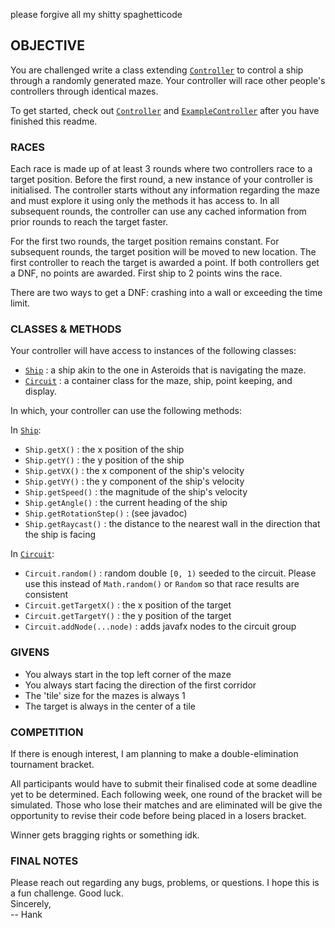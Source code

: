 please forgive all my shitty spaghetticode

## OBJECTIVE

You are challenged write a class extending [`Controller`](control/Controller.java)
to control a ship through a randomly generated maze. Your controller will
race other people's controllers through identical mazes.

To get started, check out [`Controller`](control/Controller.java) and 
[`ExampleController`](control/ExampleController.java) after you have 
finished this readme.

### RACES

Each race is made up of at least 3 rounds where two controllers race
to a target position. Before the first round, a new instance of your 
controller is initialised. The controller starts without any information 
regarding the maze and must explore it using only the methods it has 
access to. In all subsequent rounds, the controller can use any cached 
information from prior rounds to reach the target faster.

For the first two rounds, the target position remains constant. For 
subsequent rounds, the target position will be moved to new location.
The first controller to reach the target is awarded a point. If both 
controllers get a DNF, no points are awarded. First ship to 2 points 
wins the race. 

There are two ways to get a DNF: crashing into a wall or exceeding the
time limit.

### CLASSES & METHODS

Your controller will have access to instances of the following classes:
 
- [`Ship`](game/Ship.java) : a ship akin to the one in Asteroids that is navigating the maze.
- [`Circuit`](game/Circuit.java) : a container class for the maze, ship, point keeping, and display.

In which, your controller can use the following methods:

In [`Ship`](game/Ship.java):
 - `Ship.getX()` : the x position of the ship
 - `Ship.getY()` : the y position of the ship
 - `Ship.getVX()` : the x component of the ship's velocity
 - `Ship.getVY()` : the y component of the ship's velocity 
 - `Ship.getSpeed()` : the magnitude of the ship's velocity
 - `Ship.getAngle()` : the current heading of the ship
 - `Ship.getRotationStep()` : (see javadoc)
 - `Ship.getRaycast()` : the distance to the nearest wall in the direction that the ship is facing

In [`Circuit`](game/Ship.java):
 - `Circuit.random()` : random double `[0, 1)` seeded to the circuit. Please use this 
instead of `Math.random()` or `Random` so that race results are consistent
 - `Circuit.getTargetX()` : the x position of the target
 - `Circuit.getTargetY()` : the y position of the target
 - `Circuit.addNode(...node)` : adds javafx nodes to the circuit group

### GIVENS

 - You always start in the top left corner of the maze
 - You always start facing the direction of the first corridor
 - The 'tile' size for the mazes is always 1
 - The target is always in the center of a tile

### COMPETITION

If there is enough interest, I am planning to make a double-elimination 
tournament bracket.

All participants would have to submit their finalised code at some deadline yet to be determined.
Each following week, one round of the bracket will be simulated. Those who lose their matches and 
are eliminated will be give the opportunity to revise their code before being placed in a losers bracket.

Winner gets bragging rights or something idk.

### FINAL NOTES

Please reach out regarding any bugs, problems, or questions.
I hope this is a fun challenge. Good luck.<br/>
Sincerely,<br/>
-- Hank